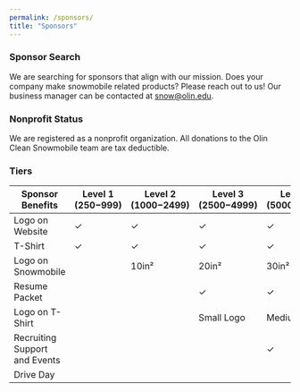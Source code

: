 ```yaml
---
permalink: /sponsors/
title: "Sponsors"
---
```


### Sponsor Search
We are searching for sponsors that align with our mission. Does your company make snowmobile related products? Please reach out to us! Our business manager can be contacted at [snow@olin.edu](mailto:snow@olin.edu).

### Nonprofit Status
We are registered as a nonprofit organization. All donations to the Olin Clean Snowmobile team are tax deductible.

### Tiers
|Sponsor Benefits|Level 1 ($250-$999)|Level 2 ($1000-$2499)|Level 3 ($2500-$4999)|Level 4 ($5000-$9999)|Level 5 ($10000+)|
|----------|------|--------|------|---------|----------|
|Logo on Website|✓|✓|✓|✓|✓|
|T-Shirt|✓|✓|✓|✓|✓|
|Logo on Snowmobile||10in²|20in²|30in²|50in²|
|Resume Packet|||✓|✓|✓|
|Logo on T-Shirt|||Small Logo|Medium Logo|Large Logo|
|Recruiting Support and Events||||✓|✓|
|Drive Day|||||✓|
